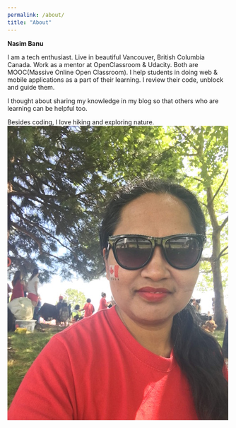 ```yaml
---
permalink: /about/
title: "About"
---
```


**Nasim Banu**

I am a tech enthusiast. Live in beautiful Vancouver, British Columbia Canada. Work as a mentor at OpenClassroom & Udacity. Both are MOOC(Massive Online Open Classroom). I help students in doing web & mobile applications as a part of their learning. I review their code, unblock and guide them.

I thought about sharing my knowledge in my blog so that others who are learning can be helpful too.

Besides coding, I love hiking and exploring nature.
![Nasim Banu Photograph](/assets/images/Nasim_Photo.jpg)
